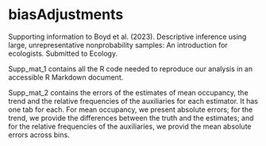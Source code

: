 # biasAdjustments
Supporting information to Boyd et al. (2023). Descriptive inference using large, unrepresentative nonprobability samples: An introduction for ecologists. Submitted to Ecology. 

Supp_mat_1 contains all the R code needed to reproduce our analysis in an accessible R Markdown document. 

Supp_mat_2 contains the errors of the estimates of mean occupancy, the trend and the relative frequencies of the auxiliaries for each estimator. It has one tab for each. For mean occupancy, we present absolute errors; for the trend, we provide the differences between the truth and the estimates; and for the relative frequencies of the auxiliaries, we provid the mean absolute errors across bins. 
